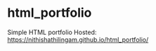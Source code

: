 # html_portfolio

Simple HTML portfolio
Hosted: https://nithishathilingam.github.io/html_portfolio/

